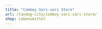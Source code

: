 ```yaml
---
title: "Comboy Sari-sari Store"
url: /tandag-city/comboy-sari-sari-store/
shop: Lebensmittel
---
```


